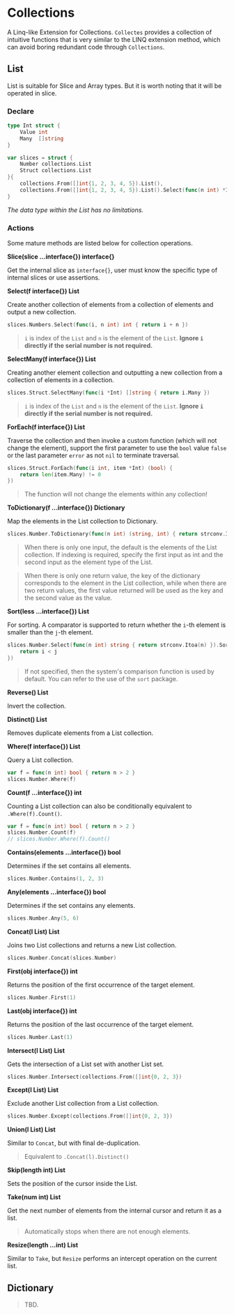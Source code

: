 # Collections

A Linq-like Extension for Collections. `Collectes` provides a collection of intuitive functions that is very similar to the LINQ extension method, which can avoid boring redundant code through `Collections`.

## List

List is suitable for Slice and Array types. But it is worth noting that it will be operated in  slice.

### Declare

```go
type Int struct {
	Value int
	Many  []string
}

var slices = struct {
	Number collections.List
	Struct collections.List
}{
	collections.From([]int{1, 2, 3, 4, 5}).List(),
	collections.From([]int{1, 2, 3, 4, 5}).List().Select(func(n int) *Int { return &Int{n, []string{strconv.Itoa(n)}} }),
}
```

*The data type within the List has no limitations.*

### Actions
Some mature methods are listed below for collection operations.

**Slice(slice ...interface{}) interface{}**

Get the internal slice as `interface{}`, user must know the specific type of internal slices or use assertions.

**Select(f interface{}) List**

Create another collection of elements from a collection of elements and output a new collection.

```go
slices.Numbers.Select(func(i, n int) int { return i + n })
```

> `i` is index of the `List` and `n` is the element of the `List`. **Ignore `i` directly if the serial number is not required.**

**SelectMany(f interface{}) List**

Creating another element collection and outputting a new collection from a collection of elements in a collection.

```go
slices.Struct.SelectMany(func(i *Int) []string { return i.Many })
```

> `i` is index of the `List` and `n` is the element of the `List`. **Ignore `i` directly if the serial number is not required.**

**ForEach(f interface{}) List**

Traverse the collection and then invoke a custom function (which will not change the element), support the first parameter to use the `bool` value `false` or the last parameter `error` as not `nil` to terminate traversal.

```go
slices.Struct.ForEach(func(i int, item *Int) (bool) {
	return len(item.Many) != 0
})
```

> The function will not change the elements within any collection!

**ToDictionary(f ...interface{}) Dictionary**

Map the elements in the List collection to Dictionary.

```go
slices.Number.ToDictionary(func(n int) (string, int) { return strconv.Itoa(n), n })
```

> When there is only one input, the default is the elements of the List collection. If indexing is required, specify the first input as int and the second input as the element type of the List.

> When there is only one return value, the key of the dictionary corresponds to the element in the List collection, while when there are two return values, the first value returned will be used as the key and the second value as the value.

**Sort(less ...interface{}) List**

For sorting. A comparator is supported to return whether the `i`-th element is smaller than the `j`-th element.

```go
slices.Number.Select(func(n int) string { return strconv.Itoa(n) }).Sort(func(i, j string) bool {
	return i < j
})
```

> If not specified, then the system's comparison function is used by default. You can refer to the use of the `sort` package.

**Reverse() List**

Invert the collection.

**Distinct() List**

Removes duplicate elements from a List collection.

**Where(f interface{}) List**

Query a List collection.

```go
var f = func(n int) bool { return n > 2 }
slices.Number.Where(f)
```

**Count(f ...interface{}) int**

Counting a List collection can also be conditionally equivalent to `.Where(f).Count()`.

```go
var f = func(n int) bool { return n > 2 }
slices.Number.Count(f)
// slices.Number.Where(f).Count()
```

**Contains(elements ...interface{}) bool**

Determines if the set contains all elements.

```go
slices.Number.Contains(1, 2, 3)
```

**Any(elements ...interface{}) bool**

Determines if the set contains any elements.

```go
slices.Number.Any(5, 6)
```

**Concat(l List) List**

Joins two List collections and returns a new List collection.

```go
slices.Number.Concat(slices.Number)
```

**First(obj interface{}) int**

Returns the position of the first occurrence of the target element.

```go
slices.Number.First(1)
```

**Last(obj interface{}) int**

Returns the position of the last occurrence of the target element.

```go
slices.Number.Last(1)
```

**Intersect(l List) List**

Gets the intersection of a List set with another List set.

```go
slices.Number.Intersect(collections.From([]int{0, 2, 3})
```

**Except(l List) List**

Exclude another List collection from a List collection.

```go
slices.Number.Except(collections.From([]int{0, 2, 3})
```

**Union(l List) List**

Similar to `Concat`, but with final de-duplication.

> Equivalent to `.Concat(l).Distinct()`

**Skip(length int) List**

Sets the position of the cursor inside the List.

**Take(num int) List**

Get the next number of elements from the internal cursor and return it as a list.

> Automatically stops when there are not enough elements.

**Resize(length ...int) List**

Similar to `Take`, but `Resize` performs an intercept operation on the current list.

## Dictionary

> TBD.